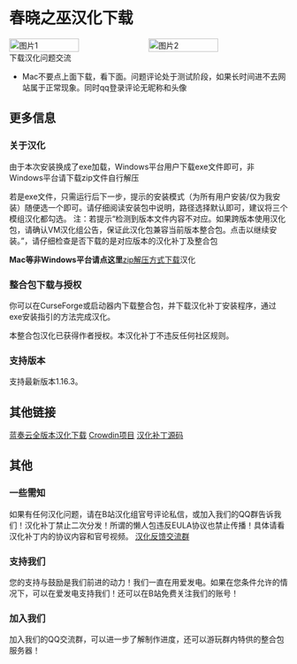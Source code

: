 <script setup>
import ButtonComponent from '../.vitepress/theme/components/ButtonComponent.vue'
</script>

# 春晓之巫汉化下载
<div style="display: flex">
  <img src="https://media.forgecdn.net/attachments/507/514/2022-10-18_16.png" style="width:50%" alt="图片1">
  <img src="https://s11.ax1x.com/2024/02/04/pFlQgqU.png" style="width:50%" alt="图片2">
</div>

<div style="display: flex;">
  <ButtonComponent link="https://vmhanhuazu.lanzouo.com/i0VyZ1u4xhja">下载汉化</ButtonComponent>
  <ButtonComponent buttonClass='button2' link="https://vm-comment.pp.ua/posts/63042.html">问题交流</ButtonComponent>
</div>

* Mac不要点上面下载，看下面。问题评论处于测试阶段，如果长时间进不去网站属于正常现象。同时qq登录评论无昵称和头像

## 更多信息
### 关于汉化

由于本次安装换成了exe加载，Windows平台用户下载exe文件即可，非Windows平台请下载zip文件自行解压

若是exe文件，只需运行后下一步，提示的安装模式（为所有用户安装/仅为我安装）随便选一个即可。请仔细阅读安装包中说明，路径选择默认即可，建议将三个模组汉化都勾选。
注：若提示“检测到版本文件内容不对应。如果跨版本使用汉化包，请确认VM汉化组公告，保证此汉化包兼容当前版本整合包。点击以继续安装。”，请仔细检查是否下载的是对应版本的汉化补丁及整合包

**Mac等非Windows平台请点这里**[zip解压方式下载](https://vmhanhuazu.lanzouo.com/iVruJ1u4xkgf)汉化

### 整合包下载与授权
你可以在CurseForge或启动器内下载整合包，并下载汉化补丁安装程序，通过exe安装指引的方法完成汉化。

本整合包汉化已获得作者授权。本汉化补丁不违反任何社区规则。

### 支持版本
支持最新版本1.16.3。

## 其他链接
[蓝奏云全版本汉化下载](https://vmhanhuazu.lanzouo.com/s/witch) [Crowdin项目](https://zh.crowdin.com/project/cottage-witch-chinese) [汉化补丁源码](https://github.com/VM-Chinese-translate-group/Cottage-Witch)

## 其他
### 一些需知
如果有任何汉化问题，请在B站汉化组官号评论私信，或加入我们的QQ群告诉我们！汉化补丁禁止二次分发！所谓的懒人包违反EULA协议也禁止传播！具体请看汉化补丁内的协议内容和官号视频。 [汉化反馈交流群](https://qm.qq.com/q/P1qgRl8iw8)

### 支持我们
您的支持与鼓励是我们前进的动力！我们一直在用爱发电。如果在您条件允许的情况下，可以在爱发电支持我们！还可以在B站免费关注我们的账号！

### 加入我们
加入我们的QQ交流群，可以进一步了解制作进度，还可以游玩群内特供的整合包服务器！